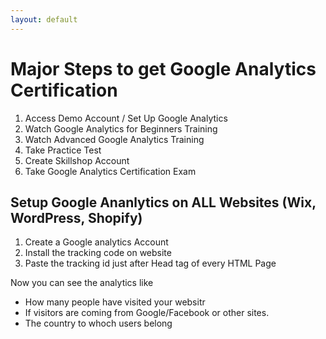 ```yaml
---
layout: default
---
```


# Major Steps to get Google Analytics Certification

1. Access Demo Account / Set Up Google Analytics
2. Watch Google Analytics for Beginners Training
3. Watch Advanced Google Analytics Training 
4. Take Practice Test 
5. Create Skillshop Account
6. Take Google Analytics Certification Exam

## Setup Google Ananlytics on ALL Websites (Wix, WordPress, Shopify)
1. Create a Google analytics Account
2. Install the tracking code on website
3. Paste the tracking id just after Head tag of every HTML Page

Now you can see the analytics like
- How many people have visited your websitr
- If visitors are coming from Google/Facebook or other sites.
- The country to whoch users belong

